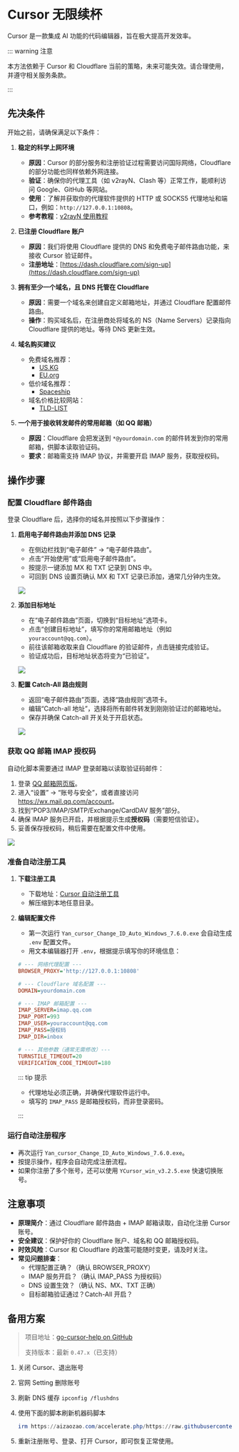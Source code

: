 # Cursor 无限续杯

Cursor 是一款集成 AI 功能的代码编辑器，旨在极大提高开发效率。

::: warning 注意

本方法依赖于 Cursor 和 Cloudflare 当前的策略，未来可能失效。请合理使用，并遵守相关服务条款。

:::

## 先决条件

开始之前，请确保满足以下条件：

1. **稳定的科学上网环境**
    - **原因**：Cursor 的部分服务和注册验证过程需要访问国际网络，Cloudflare 的部分功能也同样依赖外网连接。
    - **验证**：确保你的代理工具（如 v2rayN、Clash 等）正常工作，能顺利访问 Google、GitHub 等网站。
    - **使用**：了解并获取你的代理软件提供的 HTTP 或 SOCKS5 代理地址和端口，例如：`http://127.0.0.1:10808`。
    - **参考教程**：[v2rayN 使用教程](https://lisir.me/GFW/使用/00.v2rayN-使用教程)

2. **已注册 Cloudflare 账户**
    - **原因**：我们将使用 Cloudflare 提供的 DNS 和免费电子邮件路由功能，来接收 Cursor 验证邮件。
    - **注册地址**：[https://dash.cloudflare.com/sign-up](https://dash.cloudflare.com/sign-up)

3. **拥有至少一个域名，且 DNS 托管在 Cloudflare**
    - **原因**：需要一个域名来创建自定义邮箱地址，并通过 Cloudflare 配置邮件路由。
    - **操作**：购买域名后，在注册商处将域名的 NS（Name Servers）记录指向 Cloudflare 提供的地址。等待 DNS 更新生效。

4. **域名购买建议**
    - 免费域名推荐：
      - [US.KG](https://nic.us.kg)
      - [EU.org](https://nic.eu.org)
    - 低价域名推荐：
      - [Spaceship](https://www.spaceship.com)
    - 域名价格比较网站：
      - [TLD-LIST](https://zh-hans.tld-list.com)

5. **一个用于接收转发邮件的常用邮箱（如 QQ 邮箱）**
    - **原因**：Cloudflare 会把发送到 `*@yourdomain.com` 的邮件转发到你的常用邮箱，供脚本读取验证码。
    - **要求**：邮箱需支持 IMAP 协议，并需要开启 IMAP 服务，获取授权码。

## 操作步骤

### 配置 Cloudflare 邮件路由

登录 Cloudflare 后，选择你的域名并按照以下步骤操作：

1. **启用电子邮件路由并添加 DNS 记录**
    - 在侧边栏找到“电子邮件” → “电子邮件路由”。
    - 点击“开始使用”或“启用电子邮件路由”。
    - 按提示一键添加 MX 和 TXT 记录到 DNS 中。
    - 可回到 DNS 设置页确认 MX 和 TXT 记录已添加，通常几分钟内生效。

    ![](./assets/000.gif)

2. **添加目标地址**
    - 在“电子邮件路由”页面，切换到“目标地址”选项卡。
    - 点击“创建目标地址”，填写你的常用邮箱地址（例如 `youraccount@qq.com`）。
    - 前往该邮箱收取来自 Cloudflare 的验证邮件，点击链接完成验证。
    - 验证成功后，目标地址状态将变为“已验证”。

    ![](./assets/001.gif)

3. **配置 Catch-All 路由规则**
    - 返回“电子邮件路由”页面，选择“路由规则”选项卡。
    - 编辑“Catch-all 地址”，选择将所有邮件转发到刚刚验证过的邮箱地址。
    - 保存并确保 Catch-all 开关处于开启状态。

    ![](./assets/002.gif)

### 获取 QQ 邮箱 IMAP 授权码

自动化脚本需要通过 IMAP 登录邮箱以读取验证码邮件：

1. 登录 [QQ 邮箱网页版](https://mail.qq.com)。
2. 进入“设置” → “账号与安全”，或者直接访问 <https://wx.mail.qq.com/account>。
3. 找到“POP3/IMAP/SMTP/Exchange/CardDAV 服务”部分。
4. 确保 IMAP 服务已开启，并根据提示生成**授权码**（需要短信验证）。
5. 妥善保存授权码，稍后需要在配置文件中使用。

![](./assets/003.gif)

### 准备自动注册工具

1. **下载注册工具**
    - 下载地址：[Cursor 自动注册工具](https://cloud.lisir.me/Teambition/软件/编程类/Cursor)
    - 解压缩到本地任意目录。

2. **编辑配置文件**
    - 第一次运行 `Yan_cursor_Change_ID_Auto_Windows_7.6.0.exe` 会自动生成 `.env` 配置文件。
    - 用文本编辑器打开 `.env`，根据提示填写你的环境信息：

    ```ini
    # --- 网络代理配置 ---
    BROWSER_PROXY='http://127.0.0.1:10808'

    # --- Cloudflare 域名配置 ---
    DOMAIN=yourdomain.com

    # --- IMAP 邮箱配置 ---
    IMAP_SERVER=imap.qq.com
    IMAP_PORT=993
    IMAP_USER=youraccount@qq.com
    IMAP_PASS=授权码
    IMAP_DIR=inbox

    # --- 其他参数（通常无需修改）---
    TURNSTILE_TIMEOUT=20
    VERIFICATION_CODE_TIMEOUT=180
    ```

    ::: tip 提示

    - 代理地址必须正确，并确保代理软件运行中。  
    - 填写的 `IMAP_PASS` 是邮箱授权码，而非登录密码。

    :::

### 运行自动注册程序

- 再次运行 `Yan_cursor_Change_ID_Auto_Windows_7.6.0.exe`。
- 按提示操作，程序会自动完成注册流程。
- 如果你注册了多个账号，还可以使用 `YCursor_win_v3.2.5.exe` 快速切换账号。

## 注意事项

- **原理简介**：通过 Cloudflare 邮件路由 + IMAP 邮箱读取，自动化注册 Cursor 账号。
- **安全建议**：保护好你的 Cloudflare 账户、域名和 QQ 邮箱授权码。
- **时效风险**：Cursor 和 Cloudflare 的政策可能随时变更，请及时关注。
- **常见问题排查**：
  - 代理配置正确？（确认 BROWSER_PROXY）
  - IMAP 服务开启？（确认 IMAP_PASS 为授权码）
  - DNS 设置生效？（确认 NS、MX、TXT 正确）
  - 目标邮箱验证通过？Catch-All 开启？

## 备用方案

> 项目地址：[go-cursor-help on GitHub](https://github.com/yuaotian/go-cursor-help)
>
> 支持版本：最新 `0.47.x`（已支持）

1. 关闭 Cursor、退出账号
2. 官网 Setting 删除账号
3. 刷新 DNS 缓存 `ipconfig /flushdns`
4. 使用下面的脚本刷新机器码脚本

    ```powershell
    irm https://aizaozao.com/accelerate.php/https://raw.githubusercontent.com/yuaotian/go-cursor-help/refs/heads/master/scripts/run/cursor_win_id_modifier.ps1 | iex
    ```

5. 重新注册账号、登录、打开 Cursor，即可恢复正常使用。
